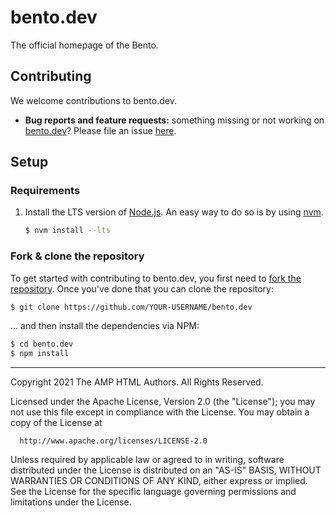 # bento.dev

The official homepage of the Bento.

## Contributing

We welcome contributions to bento.dev.

- **Bug reports and feature requests:** something missing or not working on [bento.dev](https://bento.dev)? Please file an issue [here](https://github.com/ampproject/bento.dev/issues/new).

## Setup

### Requirements

1. Install the LTS version of [Node.js](https://nodejs.org). An easy way to do so is by using [nvm](https://github.com/nvm-sh/nvm).

   ```sh
   $ nvm install --lts
   ```

### Fork & clone the repository

To get started with contributing to bento.dev, you first need to [fork the repository](https://help.github.com/en/articles/fork-a-repo). Once you've done that you can clone the repository:

```sh
$ git clone https://github.com/YOUR-USERNAME/bento.dev
```

... and then install the dependencies via NPM:

```sh
$ cd bento.dev
$ npm install
```

---

Copyright 2021 The AMP HTML Authors. All Rights Reserved.

Licensed under the Apache License, Version 2.0 (the "License");
you may not use this file except in compliance with the License.
You may obtain a copy of the License at

      http://www.apache.org/licenses/LICENSE-2.0

Unless required by applicable law or agreed to in writing, software
distributed under the License is distributed on an "AS-IS" BASIS,
WITHOUT WARRANTIES OR CONDITIONS OF ANY KIND, either express or implied.
See the License for the specific language governing permissions and
limitations under the License.
